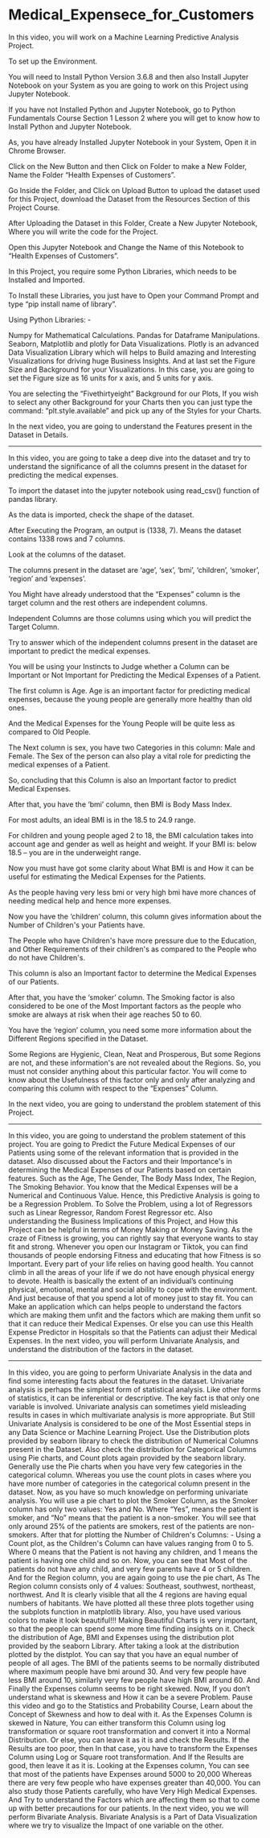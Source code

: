 # Medical_Expensece_for_Customers

In this video, you will work on a Machine Learning Predictive Analysis Project.

To set up the Environment.

You will need to Install Python Version 3.6.8 and then also Install Jupyter Notebook on your System as you are going to work on this Project using Jupyter Notebook.

If you have not Installed Python and Jupyter Notebook, go to Python Fundamentals Course Section 1 Lesson 2 where you will get to know how to Install Python and Jupyter Notebook.

As, you have already Installed Jupyter Notebook in your System, Open it in Chrome Browser.

Click on the New Button and then Click on Folder to make a New Folder, Name the Folder “Health Expenses of Customers”.

Go Inside the Folder, and Click on Upload Button to upload the dataset used for this Project, download the Dataset from the Resources Section of this Project Course.

After Uploading the Dataset in this Folder, Create a New Jupyter Notebook, Where you will write the code for the Project.

Open this Jupyter Notebook and Change the Name of this Notebook to “Health Expenses of Customers”.

In this Project, you require some Python Libraries, which needs to be Installed and Imported.

To Install these Libraries, you just have to Open your Command Prompt and type “pip install name of library”.

Using Python Libraries: -

Numpy for Mathematical Calculations.
Pandas for Dataframe Manipulations.
Seaborn, Matplotlib and plotly for Data Visualizations.
Plotly is an advanced Data Visualization Library which will helps to Build amazing and Interesting Visualizations for driving huge Business Insights.
And at last set the Figure Size and Background for your Visualizations.
In this case, you are going to set the Figure size as 16 units for x axis, and 5 units for y axis.

You are selecting the “Fivethirtyeight” Background for our Plots, If you wish to select any other Background for your Charts then you can just type the command: “plt.style.available” and pick up any of the Styles for your Charts.

In the next video, you are going to understand the Features present in the Dataset in Details.


________________________________________________________________________________________________________________________________________________

In this video, you are going to take a deep dive into the dataset and try to understand the significance of all the columns present in the dataset for predicting the medical expenses.

To import the dataset into the jupyter notebook using read_csv() function of pandas library.

As the data is imported, check the shape of the dataset.

After Executing the Program, an output is (1338, 7). Means the dataset contains 1338 rows and 7 columns.

Look at the columns of the dataset.

The columns present in the dataset are ‘age’, ‘sex’, ‘bmi’, ‘children’, ‘smoker’, ‘region’ and ‘expenses’.


You Might have already understood that the “Expenses” column is the target column and the rest others are independent columns.

Independent Columns are those columns using which you will predict the Target Column.

Try to answer which of the independent columns present in the dataset are important to predict the medical expenses.

You will be using your Instincts to Judge whether a Column can be Important or Not Important for Predicting the Medical Expenses of a Patient.

The first column is Age. Age is an important factor for predicting medical expenses, because the young people are generally more healthy than old ones.

And the Medical Expenses for the Young People will be quite less as compared to Old People.

The Next column is sex, you have two Categories in this column: Male and Female. The Sex of the person can also play a vital role for predicting the medical expenses of a Patient.

So, concluding that this Column is also an Important factor to predict Medical Expenses.

After that, you have the ‘bmi’ column, then BMI is Body Mass Index.

For most adults, an ideal BMI is in the 18.5 to 24.9 range.

For children and young people aged 2 to 18, the BMI calculation takes into account age and gender as well as height and weight. If your BMI is: below 18.5 – you are in the underweight range.

Now you must have got some clarity about What BMI is and How it can be useful for estimating the Medical Expenses for the Patients.

As the people having very less bmi or very high bmi have more chances of needing medical help and hence more expenses.

Now you have the ‘children’ column, this column gives information about the Number of Children's your Patients have.

The People who have Children's have more pressure due to the Education, and Other Requirements of their children's as compared to the People who do not have Children's.

This column is also an Important factor to determine the Medical Expenses of our Patients.

After that, you have the ‘smoker’ column. The Smoking factor is also considered to be one of the Most Important factors as the people who smoke are always at risk when their age reaches 50 to 60.

You have the ‘region’ column, you need some more information about the Different Regions specified in the Dataset.

Some Regions are Hygienic, Clean, Neat and Prosperous, But some Regions are not, and these information's are not revealed about the Regions. So, you must not consider anything about this particular factor. You will come to know about the Usefulness of this factor only and only after analyzing and comparing this column with respect to the “Expenses” Column.

In the next video, you are going to understand the problem statement of this Project.

________________________________________________________________________________________________________________________________________________

In this video, you are going to understand the problem statement of this project. You are going to Predict the Future Medical Expenses of our Patients using some of the relevant information that is provided in the dataset. Also discussed about the Factors and their Importance's in determining the Medical Expenses of our Patients based on certain features. Such as the Age, The Gender, The Body Mass Index, The Region, The Smoking Behavior. You know that the Medical Expenses will be a Numerical and Continuous Value. Hence, this Predictive Analysis is going to be a Regression Problem. To Solve the Problem, using a lot of Regressors such as Linear Regressor, Random Forest Regressor etc. Also understanding the Business Implications of this Project, and How this Project can be helpful in terms of Money Making or Money Saving. As the craze of Fitness is growing, you can rightly say that everyone wants to stay fit and strong. Whenever you open our Instagram or Tiktok, you can find thousands of people endorsing Fitness and educating that how Fitness is so Important. Every part of your life relies on having good health. You cannot climb in all the areas of your life if we do not have enough physical energy to devote.
Health is basically the extent of an individual’s continuing physical, emotional, mental and social ability to cope with the environment.
And just because of that you spend a lot of money just to stay fit. You can Make an application which can helps people to understand the factors which are making them unfit and the factors which are making them unfit so that it can reduce their Medical Expenses. Or else you can use this Health Expense Predictor in Hospitals so that the Patients can adjust their Medical Expenses. In the next video, you will perform Univariate Analysis, and understand the distribution of the factors in the dataset.
________________________________________________________________________________________________________________________________________________

In this video, you are going to perform Univariate Analysis in the data and find some interesting facts about the features in the dataset.
Univariate analysis is perhaps the simplest form of statistical analysis. Like other forms of statistics, it can be inferential or descriptive.
The key fact is that only one variable is involved. Univariate analysis can sometimes yield misleading results in cases in which multivariate analysis is more appropriate.
But Still Univariate Analysis is considered to be one of the Most Essential steps in any Data Science or Machine Learning Project. Use the Distribution plots provided by seaborn library to check the distribution of Numerical Columns present in the Dataset. Also check the distribution for Categorical Columns using Pie charts, and Count plots again provided by the seaborn library. Generally use the Pie charts when you have very few categories in the categorical column. Whereas you use the count plots in cases where you have more number of categories in the categorical column present in the dataset. Now, as you have so much knowledge on performing univariate analysis. You will use a pie chart to plot the Smoker Column, as the Smoker column has only two values: Yes and No. Where “Yes”, means the patient is smoker, and “No” means that the patient is a non-smoker. You will see that only around 25% of the patients are smokers, rest of the patients are non-smokers. After that for plotting the Number of Children's Columns: - Using a Count plot, as the Children's Column can have values ranging from 0 to 5. Where 0 means that the Patient is not having any children, and 1 means the patient is having one child and so on. Now, you can see that Most of the patients do not have any child, and very few parents have 4 or 5 children. And for the Region column, you are again going to use the pie chart, As The Region column consists only of 4 values: Southeast, southwest, northeast, northwest. And It is clearly visible that all the 4 regions are having equal numbers of habitants. We have plotted all these three plots together using the subplots function in matplotlib library. Also, you have used various colors to make it look beautiful!!! Making Beautiful Charts is very important, so that the people can spend some more time finding insights on it. Check the distribution of Age, BMI and Expenses using the distribution plot provided by the seaborn Library. After taking a look at the distribution plotted by the distplot. You can say that you have an equal number of people of all ages. The BMI of the patients seems to be normally distributed where maximum people have bmi around 30. And very few people have less BMI around 10, similarly very few people have high BMI around 60. And Finally the Expenses column seems to be right skewed. Now, If you don’t understand what is skewness and How it can be a severe Problem. Pause this video and go to the Statistics and Probability Course, Learn about the Concept of Skewness and how to deal with it. As the Expenses Column is skewed in Nature, You can either transform this Column using log transformation or square root transformation and convert it into a Normal Distribution. Or else, you can leave it as it is and check the Results. If the Results are too poor, then In that case, you have to transform the Expenses Column using Log or Square root transformation. And If the Results are good, then leave it as it is. Looking at the Expenses column, You can see that most of the patients have Expenses around 5000 to 20,000 Whereas there are very few people who have expenses greater than 40,000. You can also study those Patients carefully, who have Very High Medical Expenses. And Try to understand the Factors which are affecting them so that to come up with better precautions for our patients. In the next video, you we will perform Bivariate Analysis. Bivariate Analysis is a Part of Data Visualization where we try to visualize the Impact of one variable on the other.
